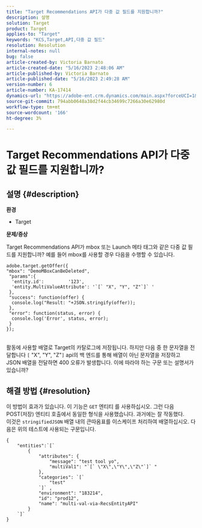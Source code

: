 ```yaml
---
title: "Target Recommendations API가 다중 값 필드를 지원합니까?"
description: 설명
solution: Target
product: Target
applies-to: "Target"
keywords: "KCS,Target,API,다중 값 필드"
resolution: Resolution
internal-notes: null
bug: false
article-created-by: Victoria Barnato
article-created-date: "5/16/2023 2:48:06 AM"
article-published-by: Victoria Barnato
article-published-date: "5/16/2023 2:49:28 AM"
version-number: 6
article-number: KA-17414
dynamics-url: "https://adobe-ent.crm.dynamics.com/main.aspx?forceUCI=1&pagetype=entityrecord&etn=knowledgearticle&id=01b2ed10-94f3-ed11-8848-6045bd006ce9"
source-git-commit: 794abb0648a38d2f44cb34699c7266a30e62980d
workflow-type: tm+mt
source-wordcount: '166'
ht-degree: 3%

---
```


# Target Recommendations API가 다중 값 필드를 지원합니까?

## 설명 {#description}

<b>환경</b>
- Target


<b>문제/증상</b>

Target Recommendations API가 mbox 또는 Launch 메타 태그와 같은 다중 값 필드를 지원합니까? 예를 들어 mbox를 사용할 경우 다음을 수행할 수 있습니다.


```
adobe.target.getOffer({
"mbox": "DemoMBoxCanBeDeleted",
 "params":{
  'entity.id':         '123',   
  'entity.MultiValueAttribute': '`[` "X", "Y", "Z"`]` '
 },
 "success": function(offer) {
  console.log("Result: "+JSON.stringify(offer));
 },
 "error": function(status, error) {
  console.log('Error', status, error);
 }
});
```

<br>활동에 사용할 배열로 Target의 카탈로그에 저장됩니다. 하지만 다음 중 한 문자열을 전달합니다 `[` &quot;X&quot;, &quot;Y&quot;, &quot;Z&quot;`]`  api의 백 엔드를 통해 배열이 아닌 문자열을 저장하고 JSON 배열을 전달하면 400 오류가 발생합니다. 이에 따라야 하는 구문 또는 설명서가 있습니까?

## 해결 방법 {#resolution}


이 방법이 효과가 있습니다. 이 기능은 `GET` 엔티티 를 사용하십시오. 그런 다음 POST(저장) 엔티티 호출에서 동일한 형식을 사용했습니다. 과거에는 잘 작동했다.
<br>이것은 `stringifiedJSON` 배열 내의 큰따옴표를 이스케이프 처리하여 배열하십시오. 다음은 위의 테스트에 사용되는 구문입니다.<br>

```
{
    "entities":`[` 
        {
            "attributes": {
                "message": "test tool yo",
                "multiVal1": "`[` \"X\",\"Y\",\"Z\"`]` "
            },
            "categories": `[` 
                "test"
            `]` ,
            "environment": "183214",
            "id": "prod12",
            "name": "multi-val-via-RecsEntityAPI"
        }
    `]` 
}
```

